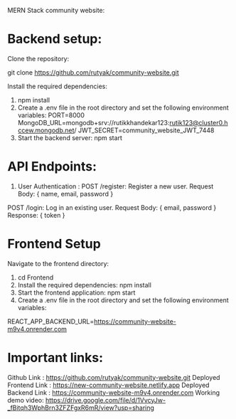 MERN Stack community website:

# Backend setup:

Clone the repository:

git clone https://github.com/rutyak/community-website.git

Install the required dependencies:

1. npm install
2. Create a .env file in the root directory and set the following environment variables:
PORT=8000
MongoDB_URL=mongodb+srv://rutikkhandekar123:rutik123@cluster0.hccew.mongodb.net/
JWT_SECRET=community_website_JWT_7448
3. Start the backend server:
npm start

# API Endpoints:

1. User Authentication :
POST /register: Register a new user.
Request Body: { name, email, password }

POST /login: Log in an existing user.
Request Body: { email, password }
Response: { token }


# Frontend Setup
Navigate to the frontend directory:

1. cd Frontend
2. Install the required dependencies: npm install
3. Start the frontend application: npm start
4. Create a .env file in the root directory and set the following environment variables: 
  
  REACT_APP_BACKEND_URL=https://community-website-m9v4.onrender.com

# Important links: 
  
   Github Link : https://github.com/rutyak/community-website.git
   Deployed Frontend Link : https://new-community-website.netlify.app
   Deployed Backend Link : https://community-website-m9v4.onrender.com
   Working demo video: https://drive.google.com/file/d/1VvcyJw-_fBitqh3WphBrn3ZFZFgxR6mR/view?usp=sharing
